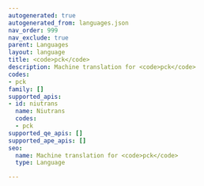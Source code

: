 ```yaml
---
autogenerated: true
autogenerated_from: languages.json
nav_order: 999
nav_exclude: true
parent: Languages
layout: language
title: <code>pck</code>
description: Machine translation for <code>pck</code>
codes:
- pck
family: []
supported_apis:
- id: niutrans
  name: Niutrans
  codes:
  - pck
supported_qe_apis: []
supported_ape_apis: []
seo:
  name: Machine translation for <code>pck</code>
  type: Language

---
```


